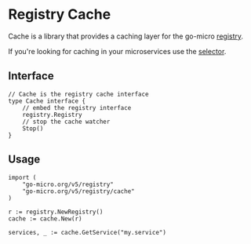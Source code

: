 # Registry Cache 

Cache is a library that provides a caching layer for the go-micro [registry](https://godoc.org/github.com/open-micro/go-micro/registry#Registry).

If you're looking for caching in your microservices use the [selector](https://micro.mu/docs/fault-tolerance.html#caching-discovery).

## Interface

```
// Cache is the registry cache interface
type Cache interface {
	// embed the registry interface
	registry.Registry
	// stop the cache watcher
	Stop()
}
```

## Usage

```
import (
	"go-micro.org/v5/registry"
	"go-micro.org/v5/registry/cache"
)

r := registry.NewRegistry()
cache := cache.New(r)

services, _ := cache.GetService("my.service")
```

